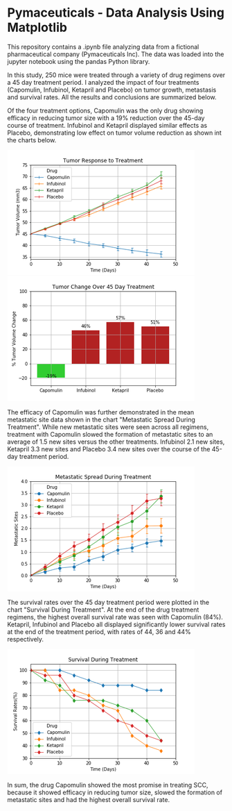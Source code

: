 # Pymaceuticals - Data Analysis Using Matplotlib

This repository contains a .ipynb file analyzing data from a fictional pharmaceutical company (Pymaceuticals Inc).  The data was loaded into the jupyter notebook using the pandas Python library.

In this study, 250 mice were treated through a variety of drug regimens over a 45 day treatment period. I analyzed the impact of four treatments (Capomulin, Infubinol, Ketapril and Placebo) on tumor growth, metastasis and survival rates.
All the results and conclusions are summarized below.

Of the four treatment options, Capomulin was the only drug showing efficacy in reducing tumor size with a 19% reduction over the 45-day course of treatment. Infubinol and Ketapril displayed similar effects as Placebo, demonstrating low effect on tumor volume reduction as shown int the charts below.

![Tumor Response to Treatment](plots/Tumor_Response_Treatment.png) ![Tumor Change Over 45 Day Treatment](plots/Summary_Percent_Tumor_Change.png)

The efficacy of Capomulin was further demonstrated in the mean metastatic site data shown in the chart "Metastatic Spread During Treatment". While new metastatic sites were seen across all regimens, treatment with Capomulin slowed the formation of metastatic sites to an average of 1.5 new sites versus the other treatments. Infubinol 2.1 new sites, Ketapril 3.3 new sites and Placebo 3.4 new sites over the course of the 45-day treatment period.

![Metastatic Spread During Treatment](plots/Metastatic%20Spread%20During%20Treatment.png)

The survival rates over the 45 day treatment period were plotted in the chart "Survival During Treatment". At the end of the drug treatment regimens, the highest overall survival rate was seen with Capomulin (84%). Ketapril, Infubinol and Placebo all displayed significantly lower survival rates at the end of the treatment period, with rates of 44, 36 and 44% respectively.

![Survival During Treatment](plots/Survival_Rates.png)

In sum, the drug Capomulin showed the most promise in treating SCC, because it showed efficacy in reducing tumor size, slowed the formation of metastatic sites and had the highest overall survival rate.
